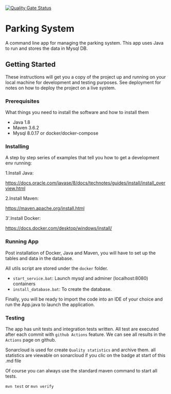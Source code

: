 [![Quality Gate Status](https://sonarcloud.io/api/project_badges/measure?project=ToxiquOi_P4_ParkingSystem&metric=alert_status)](https://sonarcloud.io/summary/new_code?id=ToxiquOi_P4_ParkingSystem)

# Parking System

A command line app for managing the parking system. This app uses Java to run and stores the data in Mysql DB.

## Getting Started

These instructions will get you a copy of the project up and running on your local machine for development and testing
purposes. See deployment for notes on how to deploy the project on a live system.

### Prerequisites

What things you need to install the software and how to install them

- Java 1.8
- Maven 3.6.2
- Mysql 8.0.17 or docker/docker-compose

### Installing

A step by step series of examples that tell you how to get a development env running:

1.Install Java:

https://docs.oracle.com/javase/8/docs/technotes/guides/install/install_overview.html

2.Install Maven:

https://maven.apache.org/install.html

3'.Install Docker:

https://docs.docker.com/desktop/windows/install/


### Running App
Post installation of Docker, Java and Maven, you will have to set up the tables and data in the database.

All utils script are stored under the `docker` folder.

* `start_service.bat`: Launch mysql and adminer (localhost:8080) containers
* `install_database.bat`: To create the database.

Finally, you will be ready to import the code into an IDE of your choice and run the App.java to launch the application.

### Testing

The app has unit tests and integration tests written.
All test are executed after each commit with `github Actions` feature.
We can see all results in the `Actions` page on github.

Sonarcloud is used for create `Quality statistics` and archive them.
all statistics are viewable on sonarcloud if you clic on the badge at start of this .md file

Of course you can always use the standard maven command to start all tests.

`mvn test` or `mvn verify`
